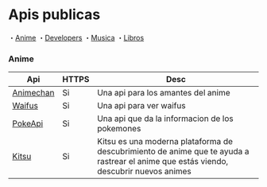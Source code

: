 # Apis publicas
・[Anime](#Anime)
・[Developers](#Developer)
・[Musica](#Musica)
・[Libros](#Libros)

### Anime
Api | HTTPS | Desc |
|---|---|---|
| [Animechan](https://animechan.vercel.app/) | Si | Una api para los amantes del anime | 
| [Waifus](https://waifu.pics/docs) | Si | Una api para ver waifus | 
| [PokeApi](https://pokeapi.co/) | Si | Una api que da la informacion de los pokemones | 
| [Kitsu](https://kitsu.docs.apiary.io/) | Si | Kitsu es una moderna plataforma de descubrimiento de anime que te ayuda a rastrear el anime que estás viendo, descubrir nuevos animes |



